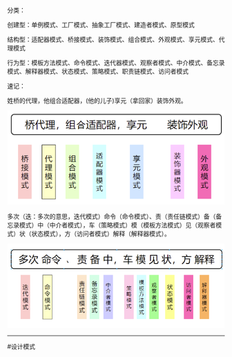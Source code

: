
分类：

创建型：单例模式、工厂模式、抽象工厂模式、建造者模式、原型模式

结构型：适配器模式、桥接模式、装饰模式、组合模式、外观模式、享元模式、代理模式

行为型：模板方法模式、命令模式、迭代器模式、观察者模式、中介模式、备忘录模式、解释器模式、状态模式、策略模式、职责链模式、访问者模式

速记：

姓桥的代理，他组合适配器，(他的儿子)享元（拿回家）装饰外观。

![](img/64b58e5cd7a3b721c58596ae5ed9a225.png)

多次（迭：多次的意思，迭代模式）命令（命令模式）、责（责任链模式）备（备忘录模式）中（中介者模式），车（策略模式）模（模板方法模式）见（观察者模式）状（状态模式），方（访问者模式）解释（解释器模式）。

![](img/4653ecbcd21bc36554bbd47f12ce7675.png)

---
#设计模式